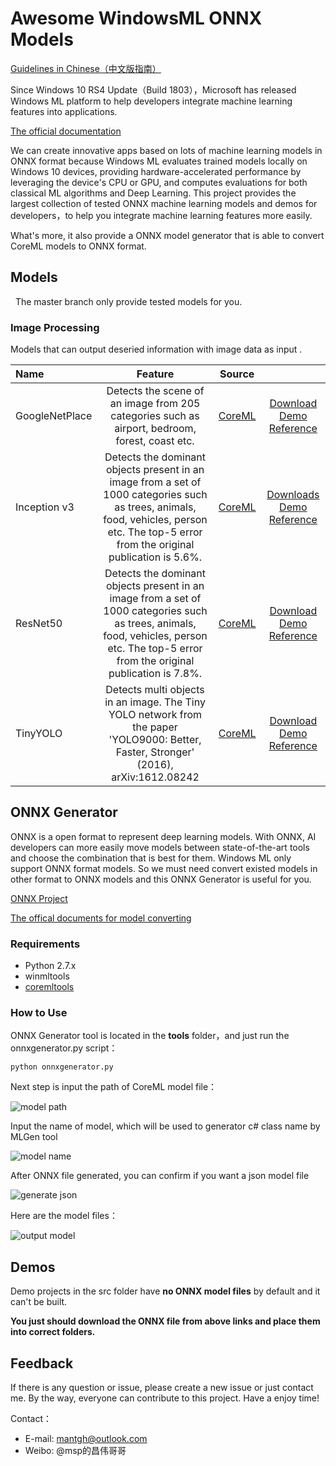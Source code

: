 # Awesome WindowsML ONNX Models
[Guidelines in Chinese（中文版指南）](https://github.com/ChangweiZhang/Awesome-WindowsML-ONNX-Models/blob/master/README_CN.md)

Since Windows 10 RS4 Update（Build 1803），Microsoft has released Windows ML platform to help developers integrate machine learning features into applications. 

[The official documentation](https://docs.microsoft.com/en-us/windows/uwp/machine-learning/)

We can create innovative apps based on lots of machine learning models in ONNX format because Windows ML evaluates trained models locally on Windows 10 devices, providing hardware-accelerated performance by leveraging the device's CPU or GPU, and computes evaluations for both classical ML algorithms and Deep Learning.
This project provides the largest collection of tested ONNX machine learning models and demos for developers，to help you integrate machine learning features more easily.

What's more, it also provide a ONNX model generator that is able to convert CoreML models to ONNX format.

## Models
  
The master branch only provide tested models for you.

### Image Processing
  
Models that can output deseried information with image data as input .



| Name  | Feature  |  Source| |
|:------------- |:---------------:| :-------------:|:---------:|
| GoogleNetPlace      | Detects the scene of an image from 205 categories such as airport, bedroom, forest, coast etc. |[CoreML](https://coreml.store/googlenetplaces)|[Download](http://changwei.tech/doc/onnx) [Demo](https://github.com/ChangweiZhang/Awesome-WindowsML-ONNX-Models/tree/master/src/WindowsML-Demos/GoogleNetPlaces) [Reference](http://places.csail.mit.edu/index.html) |
| Inception v3      | Detects the dominant objects present in an image from a set of 1000 categories such as trees, animals, food, vehicles, person etc. The top-5 error from the original publication is 5.6%.        | [CoreML](https://coreml.store/inceptionv3)|          [Downloads](http://changwei.tech/doc/onnx) [Demo](https://github.com/ChangweiZhang/Awesome-WindowsML-ONNX-Models/tree/master/src/WindowsML-Demos/InceptionV3) [Reference](https://arxiv.org/abs/1512.00567) |
| ResNet50 | Detects the dominant objects present in an image from a set of 1000 categories such as trees, animals, food, vehicles, person etc. The top-5 error from the original publication is 7.8%.        |   [CoreML](https://coreml.store/resnet50)|       [Download](http://changwei.tech/doc/onnx) [Demo](https://github.com/ChangweiZhang/Awesome-WindowsML-ONNX-Models/tree/master/src/WindowsML-Demos/ResNet50) [Reference](https://arxiv.org/abs/1512.03385)  |
| TinyYOLO | Detects multi objects in an image. The Tiny YOLO network from the paper \'YOLO9000: Better, Faster, Stronger\' (2016), arXiv:1612.08242       | [CoreML](https://coreml.store/tinyyolo)|        [Download](http://changwei.tech/doc/onnx) [Demo](https://github.com/ChangweiZhang/Awesome-WindowsML-ONNX-Models/tree/master/src/WindowsML-Demos/TinyYOLO) [Reference](http://machinethink.net/blog/object-detection-with-yolo) |
  
  
## ONNX Generator

ONNX is a open format to represent deep learning models. With ONNX, AI developers can more easily move models between state-of-the-art tools and choose the combination that is best for them. Windows ML only support ONNX format models. So we must need convert existed models in other format to ONNX models and this ONNX Generator is useful for you.

[ONNX Project](https://github.com/onnx/onnx)

[The offical documents for model converting](https://docs.microsoft.com/en-us/windows/uwp/machine-learning/conversion-samples)

### Requirements

* Python 2.7.x
* winmltools
* [coremltools](https://github.com/apple/coremltools)


### How to Use

ONNX Generator tool is located in the __tools__ folder，and just run the onnxgenerator.py script：


```
python onnxgenerator.py
```

Next step is input the path of CoreML model file：

![model path](https://github.com/ChangweiZhang/Awesome-WindowsML-ONNX-Models/blob/master/images/step1.png?raw=true)


Input the name of model, which will be used to generator c# class name by MLGen tool


![model name](https://raw.githubusercontent.com/ChangweiZhang/Awesome-WindowsML-ONNX-Models/master/images/step2.png)

After ONNX file generated, you can confirm if you want a json model file

![generate json](https://raw.githubusercontent.com/ChangweiZhang/Awesome-WindowsML-ONNX-Models/master/images/step3.png)

Here are the model files：

![output model](https://raw.githubusercontent.com/ChangweiZhang/Awesome-WindowsML-ONNX-Models/master/images/result.png)

## Demos

Demo projects in the src folder have __no ONNX model files__ by default and it can't be built.

**You just should download the ONNX file from above links and place them into correct folders.**

## Feedback

If there is any question or issue, please create a new issue or just contact me. By the way, everyone can contribute to this project.
Have a enjoy time!

Contact：


* E-mail: [mantgh@outlook.com](mailto://mantgh@outlook.com)
* Weibo: @msp的昌伟哥哥
